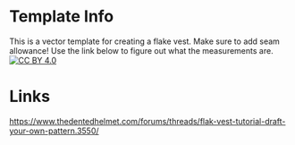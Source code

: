 # Template Info
This is a vector template for creating a flake vest. Make sure to add seam allowance! Use the link below to figure out what the measurements are.
[![CC BY 4.0][cc-by-image]][cc-by]

[cc-by]: http://creativecommons.org/licenses/by/4.0/
[cc-by-image]: https://i.creativecommons.org/l/by/4.0/88x31.png
[cc-by-shield]: https://img.shields.io/badge/License-CC%20BY%204.0-lightgrey.svg

# Links
https://www.thedentedhelmet.com/forums/threads/flak-vest-tutorial-draft-your-own-pattern.3550/
